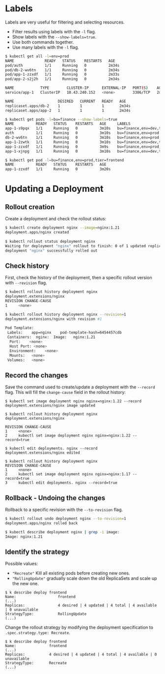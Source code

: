 # Labels

Labels are very useful for filtering and selecting resources.

- Filter results using labels with the `-l` flag.
- Show labels with the `--show-labels=true`.
- Use both commands together.
- Use many labels with the `-l` flag.

```bash
$ kubectl get all -l=env=prod
NAME              READY   STATUS    RESTARTS   AGE
pod/auth          1/1     Running   0          2m34s
pod/db-2-wv6tn    1/1     Running   0          2m34s
pod/app-1-zzxdf   1/1     Running   0          2m33s
pod/app-2-s2j2h   1/1     Running   0          2m34s

NAME            TYPE        CLUSTER-IP      EXTERNAL-IP   PORT(S)    AGE
service/app-1   ClusterIP   10.43.240.152   <none>        3306/TCP   2m33s

NAME                    DESIRED   CURRENT   READY   AGE
replicaset.apps/db-2    1         1         1       2m34s
replicaset.apps/app-2   1         1         1       2m34s

$ kubectl get pods -l=bu=finance --show-labels=true
NAME          READY   STATUS    RESTARTS   AGE     LABELS
app-1-s9pqx   1/1     Running   0          3m10s   bu=finance,env=dev,tier=frontend
auth          1/1     Running   0          3m10s   bu=finance,env=prod
db-2-wv6tn    1/1     Running   0          3m10s   bu=finance,env=prod,tier=db
app-1-2zwtk   1/1     Running   0          3m10s   bu=finance,env=dev,tier=frontend
app-1-zzxdf   1/1     Running   0          3m9s    bu=finance,env=prod,tier=frontend
app-1-xjnpg   1/1     Running   0          3m10s   bu=finance,env=dev,tier=frontend

$ kubectl get pod -l=bu=finance,env=prod,tier=frontend
NAME          READY   STATUS    RESTARTS   AGE
app-1-zzxdf   1/1     Running   0          3m20s
```

# Updating a Deployment

## Rollout creation

Create a deployment and check the rollout status:

```bash
$ kubectl create deployment nginx --image=nginx:1.21
deployment.apps/nginx created
 
$ kubectl rollout status deployment nginx
Waiting for deployment "nginx" rollout to finish: 0 of 1 updated replicas are available...
deployment "nginx" successfully rolled out
```

## Check history

First, check the history of the deployment, then a specific rollout version with `--revision` flag.

```bash
$ kubectl rollout history deployment nginx
deployment.extensions/nginx
REVISION CHANGE-CAUSE
1     <none>

$ kubectl rollout history deployment nginx --revision=1
deployment.extensions/nginx with revision #1
 
Pod Template:
 Labels:    app=nginx    pod-template-hash=6454457cdb
 Containers:  nginx:  Image:   nginx:1.21
  Port:    <none>
  Host Port: <none>
  Environment:    <none>
  Mounts:   <none>
 Volumes:   <none>
```

## Record the changes

Save the command used to create/update a deployment with the `--record` flag. This will fill the `change-cause` field in the rollout history:

```
$ kubectl set image deployment nginx nginx=nginx:1.22 --record
deployment.extensions/nginx image updated

$ kubectl rollout history deployment nginx
deployment.extensions/nginx
 
REVISION CHANGE-CAUSE
1     <none>
2     kubectl set image deployment nginx nginx=nginx:1.22 --record=true

$ kubectl edit deployments. nginx --record
deployment.extensions/nginx edited
 
$ kubectl rollout history deployment nginx
REVISION CHANGE-CAUSE
1     <none>
2     kubectl set image deployment nginx nginx=nginx:1.17 --record=true
3     kubectl edit deployments. nginx --record=true
```

## Rollback - Undoing the changes

Rollback to a specific revision with the `--to-revision` flag.

```bash
$ kubectl rollout undo deployment nginx --to-revision=1
deployment.apps/nginx rolled back

$ kubectl describe deployment nginx | grep -i image:
Image: nginx:1.21
```

## Identify the strategy

Possible values:
- `"Recreate"` Kill all existing pods before creating new ones.
- `"RollingUpdate"` gradually scale down the old ReplicaSets and scale up the new one.

```
$ k describe deploy frontend
Name:                   frontend
(...)
Replicas:               4 desired | 4 updated | 4 total | 4 available | 0 unavailable
StrategyType:           RollingUpdate
(...)
```

Change the rollout strategy by modifying the deployment specification to `.spec.strategy.type: Recreate`.

```
$ k describe deploy frontend
Name:               frontend
(...)
Replicas:           4 desired | 4 updated | 4 total | 4 available | 0 unavailable
StrategyType:       Recreate
(...)
```